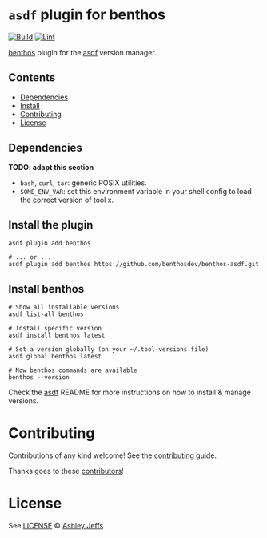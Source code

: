 # `asdf` plugin for benthos 

[![Build][build-badge]][build]
[![Lint][lint-badge]][lint]

[benthos][] plugin for the [asdf][] version manager.

## Contents

- [Dependencies](#dependencies)
- [Install](#install)
- [Contributing](#contributing)
- [License](#license)

## Dependencies

**TODO: adapt this section**

- `bash`, `curl`, `tar`: generic POSIX utilities.
- `SOME_ENV_VAR`: set this environment variable in your shell config to load the correct version of tool x.

## Install the plugin

```shell
asdf plugin add benthos

# ... or ...
asdf plugin add benthos https://github.com/benthosdev/benthos-asdf.git
```

## Install benthos

```shell
# Show all installable versions
asdf list-all benthos

# Install specific version
asdf install benthos latest

# Set a version globally (on your ~/.tool-versions file)
asdf global benthos latest

# Now benthos commands are available
benthos --version
```

Check the [asdf][asdf-gh-repo] README for more instructions on how to
install & manage versions.

# Contributing

Contributions of any kind welcome! See the [contributing][] guide.

Thanks goes to these [contributors][]!

# License

See [LICENSE](LICENSE) © [Ashley Jeffs](https://github.com/benthosdev/)

[asdf-gh-repo]: https://github.com/asdf-vm/asdf
[asdf]: https://asdf-vm.com
[benthos]: https://benthos.dev
[build-badge]: https://github.com/benthosdev/asdf-benthos/actions/workflows/build.yml/badge.svg
[build]: https://github.com/benthosdev/asdf-benthos/actions/workflows/build.yml
[contributing]: CONTRIBUTING.md
[contributors]: https://github.com/benthosdev/asdf-benthos/graphs/contributors
[lint-badge]: https://github.com/benthosdev/asdf-benthos/actions/workflows/lint.yml/badge.svg
[lint]: https://github.com/benthosdev/asdf-benthos/actions/workflows/lint.yml
